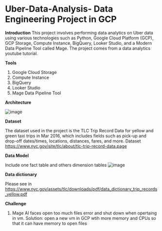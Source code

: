 # Uber-Data-Analysis-  Data Engineering Project in GCP

**Introduction**
This project involves performing data analytics on Uber data using various technologies such as Python, Google Cloud Platform (GCP), GCP Storage, Compute Instance, BigQuery, Looker Studio, and a Modern Data Pipeline Tool called Mage. The project comes from a data analytics youtube tutorial. 

**Tools**  
1. Google Cloud Storage
2. Compute Instance
3. BigQuery
4. Looker Studio
5. Mage Data Pipeline Tool

**Architecture**

![image](https://github.com/Kennethlhy/Uber-Data-Analysis-/assets/118910691/4efb7469-e05a-4176-b66d-1ee53be70e3a)

**Dataset**

The dataset used in the project is the TLC Trip Record Data for yellow and green taxi trips in Mar 2016, which includes fields such as pick-up and drop-off dates/times, locations, distances, fares, and more.
Dataset https://www.nyc.gov/site/tlc/about/tlc-trip-record-data.page

**Data Model**

Include one fact table and others dimension tables
![image](https://github.com/Kennethlhy/Uber-Data-Analysis-/assets/118910691/bdc73a7c-3d5e-4b54-9346-9078863f0e0f)


**Data dictionary**

Please see in https://www.nyc.gov/assets/tlc/downloads/pdf/data_dictionary_trip_records_yellow.pdf

**Challenge**
1. Mage AI faces open too much files error and shut down when opertaing in vm. Solution: open a new vm in GCP wtih more memory and CPUs so that it can have memory to open files





